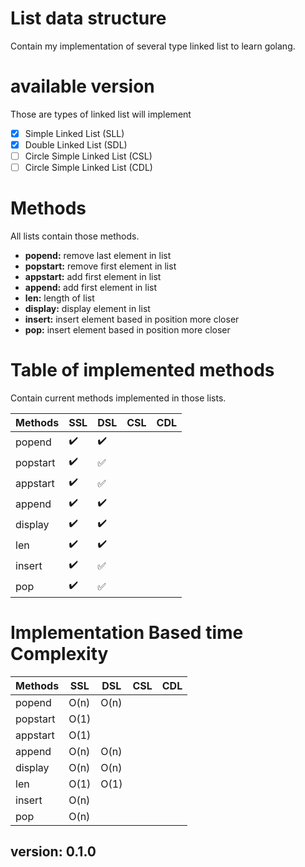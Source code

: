 # List data structure
Contain my implementation of several type linked list to learn golang.

# available version 
Those are types of linked list will implement
- [X] Simple Linked List (SLL)
- [X] Double Linked List (SDL)
- [ ] Circle Simple Linked List (CSL)
- [ ] Circle Simple Linked List (CDL)

# Methods
All lists contain those methods.

- **popend:** remove last element in list
- **popstart:** remove first element in list
- **appstart:** add first element in list
- **append:** add first element in list
- **len:** length of list
- **display:** display element in list
- **insert:** insert element based in position more closer
- **pop:** insert element based in position more closer

# Table of implemented methods
Contain current methods implemented in those lists.

| Methods | SSL | DSL | CSL | CDL |
| ---- | ---- | ---- | ---- | ---- |
| popend | :heavy_check_mark: | :heavy_check_mark: | | |
| popstart| :heavy_check_mark: | :white_check_mark: | | |
| appstart | :heavy_check_mark: | :white_check_mark: | | |
| append| :heavy_check_mark: | :heavy_check_mark: | | |
| display | :heavy_check_mark: | :heavy_check_mark: | | |
| len| :heavy_check_mark: | :heavy_check_mark: | | |
| insert | :heavy_check_mark: | :white_check_mark: | | |
| pop| :heavy_check_mark: | :white_check_mark: | | |

# Implementation Based time Complexity
| Methods  |  SSL | DSL | CSL | CDL |
| ---- | ---- | ---- | ---- | ---- |
| popend   | O(n) | O(n) | | | 
| popstart | O(1) | | | |
| appstart | O(1) | | | |
| append   | O(n) | O(n) | | |
| display  | O(n) | O(n) | | |
| len      | O(1) | O(1) | | |
| insert   | O(n) | | | |
| pop      | O(n) | | | |

## version: 0.1.0
